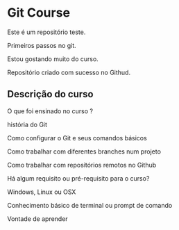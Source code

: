 # Git Course #

Este é um repositório teste.

Primeiros passos no git.

Estou gostando muito do curso.

Repositório criado com sucesso no Githud.

## Descrição do curso ##

O que foi ensinado no curso ?

história do Git

Como configurar o Git e seus comandos básicos

Como trabalhar com diferentes branches num projeto

Como trabalhar com repositórios remotos no Github

Há algum requisito ou pré-requisito para o curso?

Windows, Linux ou OSX

Conhecimento básico de terminal ou prompt de comando

Vontade de aprender
